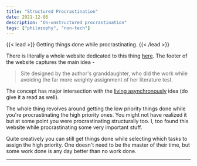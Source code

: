 ```yaml
---
title: "Structured Procrastination"
date: 2021-12-06
description: "Un-unstructured procrastination"
tags: ["philosophy", "non-tech"]
---
```


{{< lead >}}
Getting things done while procrastinating.
{{< /lead >}}

There is literally a whole website dedicated to this thing [here](http://www.structuredprocrastination.com/).
The footer of the website captures the main idea -
>Site designed by the author's granddaughter, who did the work while avoiding the far more weighty assignment of her literature test.

The concept has major intersection with the [living asynchronously](https://www.freecodecamp.org/news/live-asynchronously-c8e7172fe7ea/) idea (do give it a read as well).

The whole thing revolves around getting the low priority things done while you're procrastinating the high priority ones. You might not have realized it but at some point you were procrastinating structurally too. I, too found this website while procrastinating some very important stuff.

Quite creatively you can still get things done while selecting which tasks to assign the high priority. One doesn't need to be the master of their time, but some work done is any day better than no work done.

---
